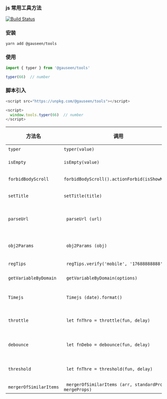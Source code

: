 ### js 常用工具方法

[![Build Status](https://travis-ci.org/gauseen/tools.svg?branch=prod)](https://travis-ci.org/gauseen/tools)

### 安装
```sh
yarn add @gauseen/tools
```

### 使用
```js
import { typer } from '@gauseen/tools'

typer(66)  // number
```

### 脚本引入
```js
<script src="https://unpkg.com/@gauseen/tools"></script>

<script>
  window.tools.typer(66)  // number
</script>
```

| 方法名 | 调用 | 参数类型 | 默认参数 | 说明 |
|-------|-------|---------|-------|-------|
| `typer` | `typer(value)` | `any` | - | 获取数据具体类型 |
| `isEmpty` | `isEmpty(value)` | `any` | - | 判断所有数据类型是否为空 |
| `forbidBodyScroll` | `forbidBodyScroll().actionForbid(isShowMask)` | `Boolean` | - | 禁止body滚动，解决弹出蒙层滑动穿透问题 |
| `setTitle` | `setTitle(title)` | `String` | - | 设置页面 title，单页面应用，兼容 title 问题 |
| `parseUrl` | ` parseUrl (url)` | `String or null` | `current url` | 解析链接中的数据 `http://example/api?name=hello&msg=world => { name: 'hello', msg: 'world' }` |
| `obj2Params` | ` obj2Params (obj)` | `Object or null` | - | 对象转 form 数据 `{ name: 'hello', msg: 'world' } => name=hello&msg=world` |
| `regTips` | ` regTips.verify('mobile', '17688888888')` | `type, value` | - | 正则判断 |
| `getVariableByDomain` | ` getVariableByDomain(options)` | `Object` | - | 根据不同域名，获取不同变量 |
| `Timejs` | ` Timejs (date).format()` | - | `new Date()&YYYY-MM-DD HH:mm:ss` | 日期格式化 |
| `throttle` | ` let fnThro = throttle(fun, delay)` | - | - | 节流函数(初始执行一次，一定时间内必定执行一次) |
| `debounce` | ` let fnDebo = debounce(fun, delay)` | - | - | 防抖函数(一定时间内不再次调用，执行一次) |
| `threshold` | ` let fnThre = threshold(fun, delay)` | - | - | 禁止频繁操作函数(第一次立即执行，delay 毫秒之后执行一次) |
| `mergerOfSimilarItems` | ` mergerOfSimilarItems (arr, standardProps, mergeProps)` | - | - | 合并同类项 |
